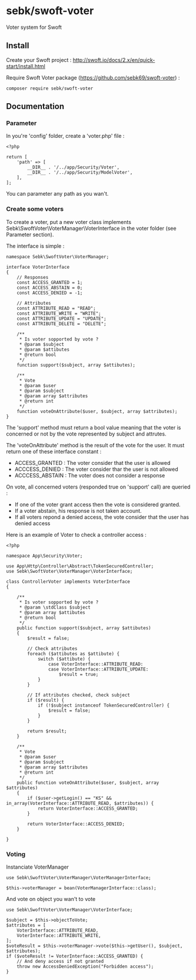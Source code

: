 # sebk/swoft-voter

Voter system for Swoft

## Install

Create your Swoft project : http://swoft.io/docs/2.x/en/quick-start/install.html

Require Swoft Voter package (https://github.com/sebk69/swoft-voter) :
```
composer require sebk/swoft-voter
```

## Documentation

### Parameter

In you're 'config' folder, create a 'voter.php' file :
```
<?php

return [
    'path' => [
        __DIR__ . '/../app/Security/Voter',
        __DIR__ . '/../app/Security/ModelVoter',
    ],
];
```

You can parameter any path as you wan't.

### Create some voters

To create a voter, put a new voter class implements Sebk\SwoftVoter\VoterManager\VoterInterface in the voter folder (see Parameter section).

The interface is simple :
```
namespace Sebk\SwoftVoter\VoterManager;

interface VoterInterface
{
    // Responses
    const ACCESS_GRANTED = 1;
    const ACCESS_ABSTAIN = 0;
    const ACCESS_DENIED = -1;

    // Attributes
    const ATTRIBUTE_READ = "READ";
    const ATTRIBUTE_WRITE = "WRITE";
    const ATTRIBUTE_UPDATE = "UPDATE";
    const ATTRIBUTE_DELETE = "DELETE";

    /**
     * Is voter sopported by vote ?
     * @param $subject
     * @param $attibutes
     * @return bool
     */
    function support($subject, array $attibutes);

    /**
     * Vote
     * @param $user
     * @param $subject
     * @param array $attributes
     * @return int
     */
    function voteOnAttribute($user, $subject, array $attributes);
}
```

The 'support' method must return a bool value meaning that the voter is concerned or not by the vote represented by subject and attrutes.

The 'voteOnAttribute' method is the result of the vote for the user. It must return one of these interface constant :
* ACCESS_GRANTED : The voter consider that the user is allowed
* ACCCESS_DENIED : The voter consider thar the user is not allowed
* ACCCESS_ABSTAIN : The voter does not consider a response

On vote, all concerned voters (responded true on 'support' call) are queried :
* If one of the voter grant access then the vote is considered granted.
* If a voter abstain, his response is not taken account.
* If all voters repond a denied access, the vote consider that the user has denied access

Here is an example of Voter to check a controller access :
```
<?php

namespace App\Security\Voter;

use App\Http\Controller\Abstract\TokenSecuredController;
use Sebk\SwoftVoter\VoterManager\VoterInterface;

class ControllerVoter implements VoterInterface
{

    /**
     * Is voter sopported by vote ?
     * @param \stdClass $subject
     * @param array $attibutes
     * @return bool
     */
    public function support($subject, array $attibutes)
    {
        $result = false;

        // Check attributes
        foreach ($attibutes as $attibute) {
            switch ($attibute) {
                case VoterInterface::ATTRIBUTE_READ:
                case VoterInterface::ATTRIBUTE_UPDATE:
                    $result = true;
            }
        }

        // If attributes checked, check subject
        if ($result) {
            if (!$subject instanceof TokenSecuredController) {
                $result = false;
            }
        }

        return $result;
    }

    /**
     * Vote
     * @param $user
     * @param $subject
     * @param array $attributes
     * @return int
     */
    public function voteOnAttribute($user, $subject, array $attributes)
    {
        if ($user->getLogin() == "KS" && in_array(VoterInterface::ATTRIBUTE_READ, $attributes)) {
            return VoterInterface::ACCESS_GRANTED;
        }

        return VoterInterface::ACCESS_DENIED;
    }

}
```

### Voting

Instanciate VoterManager
```
use Sebk\SwoftVoter\VoterManager\VoterManagerInterface;

$this->voterManager = bean(VoterManagerInterface::class);
```

And vote on object you wan't to vote
```
use Sebk\SwoftVoter\VoterManager\VoterInterface;

$subject = $this->objectToVote;
$attributes = [
    VoterInterface::ATTRIBUTE_READ,
    VoterInterface::ATTRIBUTE_WRITE,
];
$voteResult = $this->voterManager->vote($this->getUser(), $subject, $attributes);
if ($voteResult != VoterInterface::ACCESS_GRANTED) {
    // And deny access if not granted
    throw new AccessDeniedException("Forbidden access");
}
```
